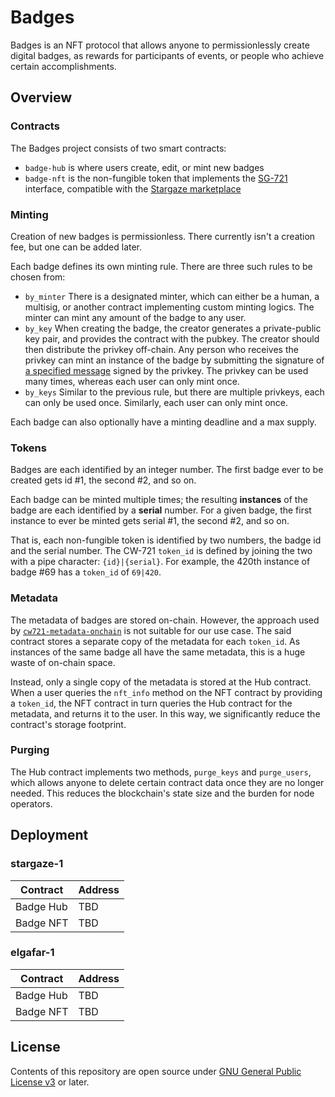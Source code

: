 # Badges

Badges is an NFT protocol that allows anyone to permissionlessly create digital badges, as rewards for participants of events, or people who achieve certain accomplishments.

## Overview

### Contracts

The Badges project consists of two smart contracts:

- `badge-hub` is where users create, edit, or mint new badges
- `badge-nft` is the non-fungible token that implements the [SG-721](https://crates.io/crates/sg721) interface, compatible with the [Stargaze marketplace](https://app.stargaze.zone/)

### Minting

Creation of new badges is permissionless. There currently isn't a creation fee, but one can be added later.

Each badge defines its own minting rule. There are three such rules to be chosen from:

* `by_minter` There is a designated minter, which can either be a human, a multisig, or another contract implementing custom minting logics. The minter can mint any amount of the badge to any user.
* `by_key` When creating the badge, the creator generates a private-public key pair, and provides the contract with the pubkey. The creator should then distribute the privkey off-chain. Any person who receives the privkey can mint an instance of the badge by submitting the signature of [a specified message](https://github.com/st4k3h0us3/badges/blob/363ab86d19c699202c7801f2d349af924c0cefb0/contracts/hub/src/helpers.rs#L16-L19) signed by the privkey. The privkey can be used many times, whereas each user can only mint once.
* `by_keys` Similar to the previous rule, but there are multiple privkeys, each can only be used once. Similarly, each user can only mint once.

Each badge can also optionally have a minting deadline and a max supply.

### Tokens

Badges are each identified by an integer number. The first badge ever to be created gets id #1, the second #2, and so on.

Each badge can be minted multiple times; the resulting **instances** of the badge are each identified by a **serial** number. For a given badge, the first instance to ever be minted gets serial #1, the second #2, and so on.

That is, each non-fungible token is identified by two numbers, the badge id and the serial number. The CW-721 `token_id` is defined by joining the two with a pipe character: `{id}|{serial}`. For example, the 420th instance of badge #69 has a `token_id` of `69|420`.

### Metadata

The metadata of badges are stored on-chain. However, the approach used by [`cw721-metadata-onchain`](https://github.com/CosmWasm/cw-nfts/tree/main/contracts/cw721-metadata-onchain) is not suitable for our use case. The said contract stores a separate copy of the metadata for each `token_id`. As instances of the same badge all have the same metadata, this is a huge waste of on-chain space.

Instead, only a single copy of the metadata is stored at the Hub contract. When a user queries the `nft_info` method on the NFT contract by providing a `token_id`, the NFT contract in turn queries the Hub contract for the metadata, and returns it to the user. In this way, we significantly reduce the contract's storage footprint.

### Purging

The Hub contract implements two methods, `purge_keys` and `purge_users`, which allows anyone to delete certain contract data once they are no longer needed. This reduces the blockchain's state size and the burden for node operators.

## Deployment

### stargaze-1

| Contract  | Address |
| --------- | ------- |
| Badge Hub | TBD     |
| Badge NFT | TBD     |

### elgafar-1

| Contract  | Address |
| --------- | ------- |
| Badge Hub | TBD     |
| Badge NFT | TBD     |

## License

Contents of this repository are open source under [GNU General Public License v3](./LICENSE) or later.
